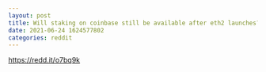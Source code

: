 ```yaml
--- 
layout: post 
title: Will staking on coinbase still be available after eth2 launches? 
date: 2021-06-24 1624577802 
categories: reddit 
--- 
```

https://redd.it/o7bq9k